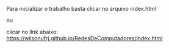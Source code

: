 Para inicializar o trabalho basta clicar no arquivo index.html

ou 

clicar no link abaixo:
https://wilsonufrj.github.io/RedesDeComputadores/index.html